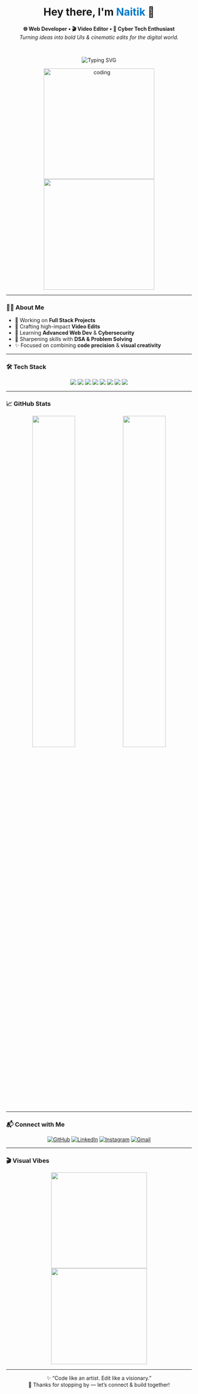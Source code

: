 <!-- 🚀 Naitik's GitHub README - Refined & Clean -->

<h1 align="center">Hey there, I'm <span style="color:#007acc;">Naitik</span> 👋</h1>

<p align="center">
  <b>🌐 Web Developer • 🎬 Video Editor • 🔐 Cyber Tech Enthusiast</b><br/>
  <i>Turning ideas into bold UIs & cinematic edits for the digital world.</i>
</p>

<br/>

<p align="center">
  <img src="https://readme-typing-svg.demolab.com?font=Fira+Code&duration=3000&pause=500&center=true&vCenter=true&width=435&lines=Creative+Developer;Cybersecurity+Explorer;Video+Editor+%7C+Storyteller;UI%2FUX+Lover+%7C+API+Ninja" alt="Typing SVG" />
</p>

<p align="center">
  <img src="https://i.imgur.com/f3KtMW7.gif" alt="coding" width="300"/>
  <img src="https://media.giphy.com/media/qgQUggAC3Pfv687qPC/giphy.gif" width="300"/>
</p>

---

### 👨‍💻 About Me

- 🔭 Working on **Full Stack Projects**  
- 🎥 Crafting high-impact **Video Edits**  
- 🌱 Learning **Advanced Web Dev** & **Cybersecurity**  
- 🧠 Sharpening skills with **DSA & Problem Solving**  
- ✨ Focused on combining **code precision** & **visual creativity**

---

### 🛠️ Tech Stack

<div align="center">

<img src="https://img.shields.io/badge/HTML-E44D26?style=for-the-badge&logo=html5&logoColor=white"/>
<img src="https://img.shields.io/badge/CSS-1572B6?style=for-the-badge&logo=css3&logoColor=white"/>
<img src="https://img.shields.io/badge/JavaScript-F7DF1E?style=for-the-badge&logo=javascript&logoColor=black"/>
<img src="https://img.shields.io/badge/React-20232A?style=for-the-badge&logo=react&logoColor=61DAFB"/>
<img src="https://img.shields.io/badge/Node.js-339933?style=for-the-badge&logo=node.js&logoColor=white"/>
<img src="https://img.shields.io/badge/MongoDB-4DB33D?style=for-the-badge&logo=mongodb&logoColor=white"/>
<img src="https://img.shields.io/badge/Figma-000000?style=for-the-badge&logo=figma&logoColor=white"/>
<img src="https://img.shields.io/badge/Premiere_Pro-9999FF?style=for-the-badge&logo=adobe-premiere-pro&logoColor=white"/>

</div>

---

### 📈 GitHub Stats

<div align="center">
  <img src="https://github-readme-stats.vercel.app/api?username=NAITIK-builds&show_icons=true&theme=tokyonight&hide_border=true" width="48%"/>
  <img src="https://github-readme-streak-stats.herokuapp.com/?user=NAITIK-builds&theme=tokyonight&hide_border=true" width="48%"/>
</div>

---

### 📬 Connect with Me

<div align="center">

[![GitHub](https://img.shields.io/badge/GitHub-000?style=for-the-badge&logo=github&logoColor=white)](https://github.com/NAITIK-builds)
[![LinkedIn](https://img.shields.io/badge/LinkedIn-0A66C2?style=for-the-badge&logo=linkedin&logoColor=white)](https://www.linkedin.com/in/naitik-vishwakarma-9b78b8324/)
[![Instagram](https://img.shields.io/badge/Instagram-E1306C?style=for-the-badge&logo=instagram&logoColor=white)](https://www.instagram.com/theuttamx?utm_source=qr&igsh=Mmh1dWVwejJva2h2)
[![Gmail](https://img.shields.io/badge/Gmail-D14836?style=for-the-badge&logo=gmail&logoColor=white)](mailto:naitikwebdev001@gmail.com)

</div>

---

### 🎬 Visual Vibes

<p align="center">
  <img src="https://media.giphy.com/media/eNAsjO55tPbgaor7ma/giphy.gif" width="260"/>
  <img src="https://media.giphy.com/media/hqU2KkjW5bE2v2Z7Q2/giphy.gif" width="260"/>
</p>

---

<p align="center">
  ✨ “Code like an artist. Edit like a visionary.”  
  <br/>🚀 Thanks for stopping by — let’s connect & build together!
</p>

